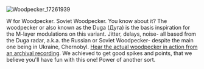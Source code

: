 ![Woodpecker_17261939](https://github.com/user-attachments/assets/30f409da-8cb0-4808-b1b4-492f700ca083)

W for Woodpecker. Soviet Woodpecker. You know about it? The woodpecker or also known as the Duga (Дуга) is the basis inspiration for the M-layer modulations on this variant. Jitter, delays, noise- all based from the Duga radar, a.k.a. the Russian or Soviet Woodpecker- despite the main one being in Ukraine, Chernobyl. [Hear the actual woodpecker in action from an archival recording](https://upload.wikimedia.org/wikipedia/commons/5/5b/Woodpecker.ogg). We achieved to get good spikes and points, that we believe you'll have fun with this one! Power of another sort.
